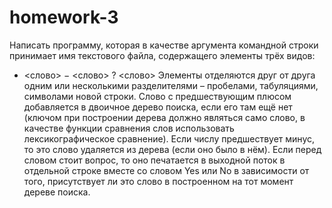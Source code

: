 # homework-3
Написать программу, которая в качестве аргумента командной строки принимает имя текстового файла, содержащего элементы трёх видов:
+ <слово>
− <слово>
? <слово>
Элементы отделяются друг от друга одним или несколькими разделителями – пробелами, табуляциями, символами новой строки.
Слово с предшествующим плюсом добавляется в двоичное дерево поиска, если его там ещё нет (ключом при построении дерева должно являться само слово, в качестве функции сравнения слов использовать лексикографическое сравнение). Если числу предшествует минус, то это слово удаляется из дерева (если оно было в нём). Если перед словом стоит вопрос, то оно печатается в выходной поток в отдельной строке вместе со словом Yes или No в зависимости от того, присутствует ли это слово в построенном на тот момент дереве поиска.
